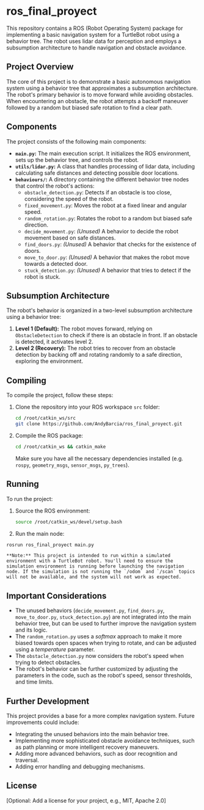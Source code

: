 # ros_final_proyect

This repository contains a ROS (Robot Operating System) package for implementing a basic navigation system for a TurtleBot robot using a behavior tree. The robot uses lidar data for perception and employs a subsumption architecture to handle navigation and obstacle avoidance.

## Project Overview

The core of this project is to demonstrate a basic autonomous navigation system using a behavior tree that approximates a subsumption architecture. The robot's primary behavior is to move forward while avoiding obstacles. When encountering an obstacle, the robot attempts a backoff maneuver followed by a random but biased safe rotation to find a clear path.

## Components

The project consists of the following main components:

*   **`main.py`:** The main execution script. It initializes the ROS environment, sets up the behavior tree, and controls the robot.
*   **`utils/lidar.py`:** A class that handles processing of lidar data, including calculating safe distances and detecting possible door locations.
*   **`behaviours/`:** A directory containing the different behavior tree nodes that control the robot's actions:
    *   `obstacle_detection.py`: Detects if an obstacle is too close, considering the speed of the robot.
    *   `fixed_movement.py`: Moves the robot at a fixed linear and angular speed.
    *   `random_rotation.py`: Rotates the robot to a random but biased safe direction.
    *   `decide_movement.py`: *(Unused)* A behavior to decide the robot movement based on safe distances.
    *   `find_doors.py`: *(Unused)* A behavior that checks for the existence of doors.
    *   `move_to_door.py`: *(Unused)* A behavior that makes the robot move towards a detected door.
    *   `stuck_detection.py`: *(Unused)* A behavior that tries to detect if the robot is stuck.

## Subsumption Architecture

The robot's behavior is organized in a two-level subsumption architecture using a behavior tree:

1.  **Level 1 (Default):** The robot moves forward, relying on `ObstacleDetection` to check if there is an obstacle in front. If an obstacle is detected, it activates level 2.
2.  **Level 2 (Recovery):** The robot tries to recover from an obstacle detection by backing off and rotating randomly to a safe direction, exploring the environment.

## Compiling

To compile the project, follow these steps:

1.  Clone the repository into your ROS workspace `src` folder:

    ```bash
    cd /root/catkin_ws/src
    git clone https://github.com/AndyBarcia/ros_final_proyect.git
    ```

2.  Compile the ROS package:

    ```bash
    cd /root/catkin_ws && catkin_make
    ```

    Make sure you have all the necessary dependencies installed (e.g. `rospy`, `geometry_msgs`, `sensor_msgs`, `py_trees`).

## Running

To run the project:

1.  Source the ROS environment:

    ```bash
    source /root/catkin_ws/devel/setup.bash
    ```

2.  Run the main node:
   
   ```bash
   rosrun ros_final_proyect main.py
   ```

    **Note:** This project is intended to run within a simulated environment with a TurtleBot robot. You'll need to ensure the simulation environment is running before launching the navigation node. If the simulation is not running the `/odom` and `/scan` topics will not be available, and the system will not work as expected.

## Important Considerations

*   The unused behaviors (`decide_movement.py`, `find_doors.py`, `move_to_door.py`, `stuck_detection.py`) are not integrated into the main behavior tree, but can be used to further improve the navigation system and its logic.
* The `random_rotation.py` uses a *softmax* approach to make it more biased towards open spaces when trying to rotate, and can be adjusted using a *temperature* parameter.
* The `obstacle_detection.py` now considers the robot's speed when trying to detect obstacles.
* The robot's behavior can be further customized by adjusting the parameters in the code, such as the robot's speed, sensor thresholds, and time limits.

## Further Development

This project provides a base for a more complex navigation system. Future improvements could include:

*   Integrating the unused behaviors into the main behavior tree.
*   Implementing more sophisticated obstacle avoidance techniques, such as path planning or more intelligent recovery maneuvers.
*   Adding more advanced behaviors, such as door recognition and traversal.
*   Adding error handling and debugging mechanisms.

## License

[Optional: Add a license for your project, e.g., MIT, Apache 2.0]
